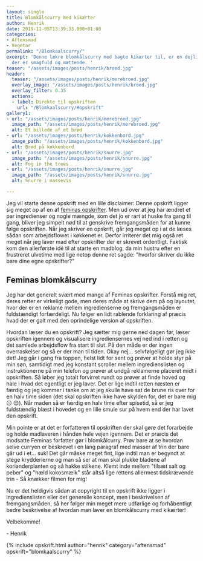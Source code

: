 ```yaml
---
layout: single
title: Blomkålscurry med kikærter
author: Henrik
date: 2019-11-05T13:39:33.000+01:00
categories:
- Aftensmad
- Vegetar
permalink: "/Blomkaalscurry/"
excerpt: 'Denne lækre blomkålscurry med bagte kikærter til, er en dejlig vegetarret
  der er smagfuld og mættende. '
teaser: "/assets/images/posts/henrik/broed.jpg"
header:
  teaser: "/assets/images/posts/henrik/merebroed.jpg"
  overlay_image: "/assets/images/posts/henrik/broed.jpg"
  overlay_filter: 0.35
  actions:
  - label: Direkte til opskriften
    url: "/Blomkaalscurry/#opskrift"
gallery1:
- url: "/assets/images/posts/henrik/merebroed.jpg"
  image_path: "/assets/images/posts/henrik/merebroed.jpg"
  alt: Et billede af et brød
- url: "/assets/images/posts/henrik/kokkenbord.jpg"
  image_path: "/assets/images/posts/henrik/kokkenbord.jpg"
  alt: Brød på køkkenbord
- url: "/assets/images/posts/henrik/snurre.jpg"
  image_path: "/assets/images/posts/henrik/snurre.jpg"
  alt: Fog in the trees
- url: "/assets/images/posts/henrik/snurre.jpg"
  image_path: "/assets/images/posts/henrik/snurre.jpg"
  alt: Snurre i massevis

---
```

Jeg vil starte denne opskrift med en lille disclaimer: Denne opskrift ligger sig meget op af en af [feminas opskrifter](https://www.femina.dk/mad/hovedretter/blomkaalskarry-med-sproede-kikaerter). Men ud over at jeg har ændret et par ingredienser og nogle mængde, som det jo er rart at huske fra gang til gang, bliver jeg simpelt nød til at genskrive fremgangsmåden for at kunne følge opskriften. Når jeg skriver en opskrift, går jeg meget op i at de læses sådan som arbejdsflowet i køkkenet er.  Derfor irriterer det mig også ret meget når jeg laver mad efter opskrifter der er skrevet ordentligt. Faktisk kom den allerførste idé til at starte en madblog, da min hustru efter en frustreret ulvetime med lige netop denne ret sagde: "hvorfor skriver du ikke bare dine egne opskrifter?"

## Feminas blomkålscurry

Jeg har det generelt svært med mange af Feminas opskrifter. Forstå mig ret, deres retter er virkeligt gode, men deres måde at skrive dem på og layoutet, hvor der er en reklame mellem ingredienserne og fremgangsmåden er fuldstændigt forfærdeligt. Nu følger en lidt rablende forklaring af præcis hvad der er galt med den oprindelige version af opskriften.

Hvordan læser du en opskrift? Jeg sætter mig gerne ned dagen før, læser opskriften igennem og visualisere  ingrediensernes vej ned ind i retten og det samlede arbejdsflow fra start til slut. På den måde er der ingen overraskelser og så er der man til tiden. Okay nej... selvfølgeligt gør jeg ikke det! Jeg går i gang fra toppen, helst lidt for sent og prøver at holde styr på min søn, samtidigt med jeg konstant scroller mellem ingredienslisten og instruktionerne på min telefon og prøver at undgå reklamerne placeret midt i opskriften. Så løber jeg totalt forvirret rundt op prøver at finde hoved og hale i hvad det egentligt er jeg laver. Det er lige indtil retten næsten er færdig og jeg kommer i tanke om at jeg skulle have sat de brune ris over for en halv time siden (det skal opskriften ikke have skylden for, det er bare mig :neutral_face: :blush:). Når maden så er færdig en halv time efter spisetid, så er jeg fuldstændig blæst i hovedet og en lille smule sur på hvem end der har lavet den opskrift.

Min pointe er at det er forfatteren til opskriften der skal gøre det forarbejde og holde madlaveren i hånden hele vejen igennem. Det er præcis det modsatte Feminas forfatter gør i blomkålcurry. Prøv bare at se hvordan selve curryen er beskrevet i en lang paragraf med masser af trin der bare går ud i et... suk! Det går måske meget fint, lige indtil man er begyndt at stege krydderierne og man så ser at man skal plukke bladene af korianderplanten og så hakke stilkene. Klemt inde mellem "tilsæt salt og peber" og "hæld kokosmælk" står altså lige rettens allermest tidskrævende trin - Så knækker filmen for mig!

Nu er det heldigvis sådan at copyright til en opskrift ikke ligger i ingredienslisten eller det generelle koncept, men i beskrivelsen af fremgangsmåden, så her følger min meget mere udførlige og  forhåbentligt bedre beskrivelse af hvordan man laver en blomkålscurry med kikærter!

Velbekomme!

\- Henrik

{% include opskrift.html author="henrik" category="aftensmad" opskrift="blomkaalscurry" %}